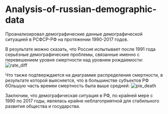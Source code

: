 # Analysis-of-russian-demographic-data
Проанализировал демографические данные демографической ситуацией в РСФСР-РФ на протяжении 1990-2017 годов.

В результате можно сказать, что Россия испытывает после 1991 года серьёзные демографические проблемы, связанные именно с перевешением уровня смертности над уровнем рождаемости:
![rate_diff](https://user-images.githubusercontent.com/119698309/229307184-5962fb23-1fb8-49a8-8f77-09bdb5691f0d.png)

Что также подтверждается на диаграмме распределения смертности, в результате которой выясняется, что в большинстве субъектов РФ бОльшую часть времеи смертность была выше средней:
![pie_death](https://user-images.githubusercontent.com/119698309/229307335-375039ee-6187-4db6-a576-e95e64ea2f36.png)

Заключим, что демографическая ситуация в РФ, по крайней мере с 1990 по 2017 годы, являлась крайне неблагоприятной для стабильного развития общества и государства.
